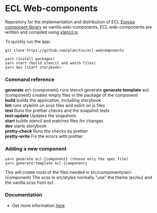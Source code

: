 # ECL Web-components

Repository for the implementation and distribution of ECL [Europa component library](https://ec.europa.eu/component-library) as vanilla web-components.
ECL web-components are written and compiled using [stencil.js](https://stenciljs.com/).

To quickly run the app:

```
git clone https://github.com/planctus/ecl-webcomponents

yarn (install packages)
yarn start (build stencil and watch files)
yarn dev (start storybook)
```

### Command reference

**generate** ecl-{component} runs stencil generate
**generate:template** ecl-{component} creates empty files in the package of the component  
**build** builds the application, including storybook  
**lint** runs stylelint on scss files and eslint on js files  
**test** Runs the prettier checks and the snapshot tests  
**test:update** Updates the snapshots  
**start** builds stencil and watches files for changes  
**dev** starts storybook  
**pretty-check** Runs the checks by prettier  
**pretty-write** Fix the errors with prettier

### Adding a new component

```
yarn generate ecl-{component} (choose only the spec file)
yarn generate:template ecl-{component}
```

This will create most of the files needed in src/components/ecl-{component}
The scss in src/styles normally "use" the theme (ec/eu) and the vanilla scss from ecl.

### Documentation

- Get more information [here](./docs/README.md)
